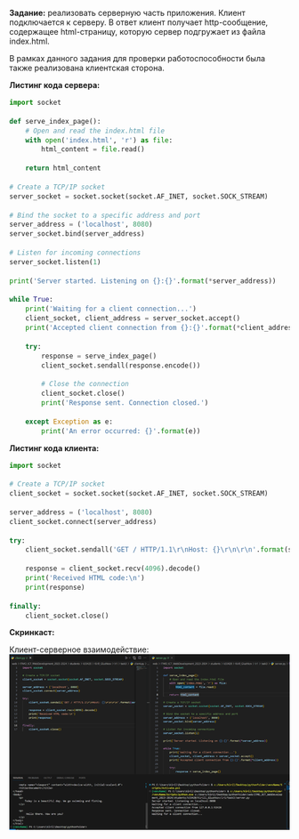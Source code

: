 **Задание:** реализовать серверную часть приложения. Клиент подключается к серверу. В ответ клиент получает http-сообщение, содержащее html-страницу, которую сервер подгружает из файла index.html.

В рамках данного задания для проверки работоспособности была также реализована клиентская сторона.

**Листинг кода сервера:**
```python
import socket

def serve_index_page():
    # Open and read the index.html file
    with open('index.html', 'r') as file:
        html_content = file.read()

    return html_content

# Create a TCP/IP socket
server_socket = socket.socket(socket.AF_INET, socket.SOCK_STREAM)

# Bind the socket to a specific address and port
server_address = ('localhost', 8080)
server_socket.bind(server_address)

# Listen for incoming connections
server_socket.listen(1)

print('Server started. Listening on {}:{}'.format(*server_address))

while True:
    print('Waiting for a client connection...')
    client_socket, client_address = server_socket.accept()
    print('Accepted client connection from {}:{}'.format(*client_address))

    try:
        response = serve_index_page()
        client_socket.sendall(response.encode())

        # Close the connection
        client_socket.close()
        print('Response sent. Connection closed.')

    except Exception as e:
        print('An error occurred: {}'.format(e))
```

**Листинг кода клиента:**
```python
import socket

# Create a TCP/IP socket
client_socket = socket.socket(socket.AF_INET, socket.SOCK_STREAM)

server_address = ('localhost', 8080)
client_socket.connect(server_address)

try:
    client_socket.sendall('GET / HTTP/1.1\r\nHost: {}\r\n\r\n'.format(server_address[0]).encode())

    response = client_socket.recv(4096).decode()
    print('Received HTML code:\n')
    print(response)

finally:
    client_socket.close()
```

**Скринкаст:**

Клиент-серверное взаимодействие:
![](работа.png)
